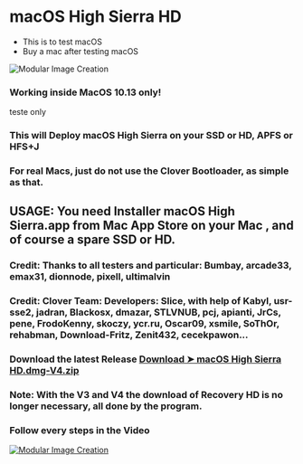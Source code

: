 


# macOS High Sierra HD
- This is to test macOS
- Buy a mac after testing macOS


![Modular Image Creation](https://i.servimg.com/u/f62/18/50/18/69/produc12.png)

### Working inside MacOS 10.13 only!


teste only

### This will Deploy macOS High Sierra on your SSD or HD, APFS or HFS+J

### For real Macs,  just do not use the Clover Bootloader, as simple as that.

## USAGE: You need Installer macOS High Sierra.app from Mac App Store on your Mac , and of course a spare SSD or HD. 

### Credit: Thanks to all testers and particular: Bumbay, arcade33, emax31, dionnode, pixell, ultimalvin

### Credit: Clover Team: Developers: Slice, with help of Kabyl, usr-sse2, jadran, Blackosx, dmazar, STLVNUB, pcj, apianti, JrCs, pene, FrodoKenny, skoczy, ycr.ru, Oscar09, xsmile, SoThOr, rehabman, Download-Fritz, Zenit432, cecekpawon...



### Download the latest Release [Download ➤ macOS High Sierra HD.dmg-V4.zip](https://github.com/chris1111/macOS-High-Sierra-HD/releases)



### Note: With the V3 and V4 the download of Recovery HD is no longer necessary, all done by the program.

### Follow every steps in the Video

[![Modular Image Creation](https://i62.servimg.com/u/f62/18/50/18/69/68747411.png)](https://youtu.be/oPhNWI2B-Uw)
